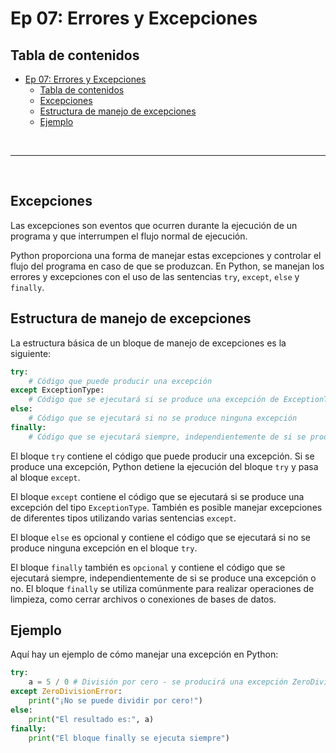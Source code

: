 # Ep 07: Errores y Excepciones

## Tabla de contenidos

- [Ep 07: Errores y Excepciones](#ep-07-errores-y-excepciones)
  - [Tabla de contenidos](#tabla-de-contenidos)
  - [Excepciones](#excepciones)
  - [Estructura de manejo de excepciones](#estructura-de-manejo-de-excepciones)
  - [Ejemplo](#ejemplo)

&nbsp;

---
&nbsp;

## Excepciones

Las excepciones son eventos que ocurren durante la ejecución de un programa y que interrumpen el flujo normal de ejecución.

Python proporciona una forma de manejar estas excepciones y controlar el flujo del programa en caso de que se produzcan. En Python, se manejan los errores y excepciones con el uso de las sentencias `try`, `except`, `else` y `finally`.

## Estructura de manejo de excepciones

La estructura básica de un bloque de manejo de excepciones es la siguiente:

```python
try:
    # Código que puede producir una excepción
except ExceptionType:
    # Código que se ejecutará si se produce una excepción de ExceptionType
else:
    # Código que se ejecutará si no se produce ninguna excepción
finally:
    # Código que se ejecutará siempre, independientemente de si se produce una excepción o no
```

El bloque `try` contiene el código que puede producir una excepción. Si se produce una excepción, Python detiene la ejecución del bloque `try` y pasa al bloque `except`.

El bloque `except` contiene el código que se ejecutará si se produce una excepción del tipo `ExceptionType`. También es posible manejar excepciones de diferentes tipos utilizando varias sentencias `except`.

El bloque `else` es opcional y contiene el código que se ejecutará si no se produce ninguna excepción en el bloque `try`.

El bloque `finally` también es `opcional` y contiene el código que se ejecutará siempre, independientemente de si se produce una excepción o no. El bloque `finally` se utiliza comúnmente para realizar operaciones de limpieza, como cerrar archivos o conexiones de bases de datos.

## Ejemplo

Aquí hay un ejemplo de cómo manejar una excepción en Python:

```python
try:
    a = 5 / 0 # División por cero - se producirá una excepción ZeroDivisionError
except ZeroDivisionError:
    print("¡No se puede dividir por cero!")
else:
    print("El resultado es:", a)
finally:
    print("El bloque finally se ejecuta siempre")
```
